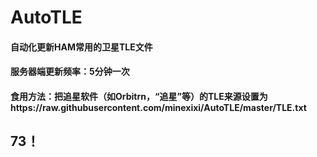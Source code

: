 # AutoTLE
#### 自动化更新HAM常用的卫星TLE文件
#### 服务器端更新频率：5分钟一次
#### 食用方法：把追星软件（如Orbitrn，“追星”等）的TLE来源设置为https://raw.githubusercontent.com/minexixi/AutoTLE/master/TLE.txt
## 73！
